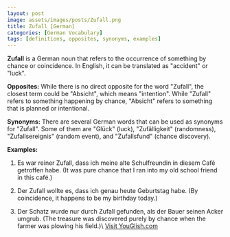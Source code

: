 ```yaml
---
layout: post
image: assets/images/posts/Zufall.png
title: Zufall [German]
categories: [German Vocabulary]
tags: [definitions, opposites, synonyms, examples]
---
```


**Zufall** is a German noun that refers to the occurrence of something by chance or coincidence. In English, it can be translated as "accident" or "luck".

**Opposites:** While there is no direct opposite for the word "Zufall", the closest term could be "Absicht", which means "intention". While "Zufall" refers to something happening by chance, "Absicht" refers to something that is planned or intentional.

**Synonyms:** There are several German words that can be used as synonyms for "Zufall". Some of them are "Glück" (luck), "Zufälligkeit" (randomness), "Zufallsereignis" (random event), and "Zufallsfund" (chance discovery).

**Examples:**

1. Es war reiner Zufall, dass ich meine alte Schulfreundin in diesem Café getroffen habe. (It was pure chance that I ran into my old school friend in this café.)

2. Der Zufall wollte es, dass ich genau heute Geburtstag habe. (By coincidence, it happens to be my birthday today.)

3. Der Schatz wurde nur durch Zufall gefunden, als der Bauer seinen Acker umgrub. (The treasure was discovered purely by chance when the farmer was plowing his field.)\ <a id="yg-widget-0" class="youglish-widget" data-query="Zufall" data-lang="german" data-components="8412" data-auto-start="0" data-bkg-color="theme_light" data-title="How%20to%20pronounce%20Zufall%20in%20German"  rel="nofollow" href="https://youglish.com">Visit YouGlish.com</a><script async src="https://youglish.com/public/emb/widget.js" charset="utf-8"></script>